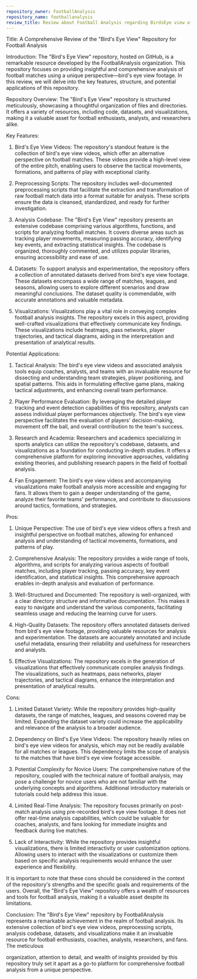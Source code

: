 ```yaml
---
repository_owner: FootballAnalysis
repository_name: footballanalysis
review_title: Review about Football Analysis regarding BirdsEye view of the court
---
```

Title: A Comprehensive Review of the "Bird's Eye View" Repository for Football Analysis

Introduction:
The "Bird's Eye View" repository, hosted on GitHub, is a remarkable resource developed by the FootballAnalysis organization. This repository focuses on providing insightful and comprehensive analysis of football matches using a unique perspective—bird's eye view footage. In this review, we will delve into the key features, structure, and potential applications of this repository.

Repository Overview:
The "Bird's Eye View" repository is structured meticulously, showcasing a thoughtful organization of files and directories. It offers a variety of resources, including code, datasets, and visualizations, making it a valuable asset for football enthusiasts, analysts, and researchers alike.

Key Features:
1. Bird's Eye View Videos:
The repository's standout feature is the collection of bird's eye view videos, which offer an alternative perspective on football matches. These videos provide a high-level view of the entire pitch, enabling users to observe the tactical movements, formations, and patterns of play with exceptional clarity.

2. Preprocessing Scripts:
The repository includes well-documented preprocessing scripts that facilitate the extraction and transformation of raw football match data into a format suitable for analysis. These scripts ensure the data is cleansed, standardized, and ready for further investigation.

3. Analysis Codebase:
The "Bird's Eye View" repository presents an extensive codebase comprising various algorithms, functions, and scripts for analyzing football matches. It covers diverse areas such as tracking player movements, measuring passing accuracy, identifying key events, and extracting statistical insights. The codebase is organized, thoroughly commented, and utilizes popular libraries, ensuring accessibility and ease of use.

4. Datasets:
To support analysis and experimentation, the repository offers a collection of annotated datasets derived from bird's eye view footage. These datasets encompass a wide range of matches, leagues, and seasons, allowing users to explore different scenarios and draw meaningful conclusions. The dataset quality is commendable, with accurate annotations and valuable metadata.

5. Visualizations:
Visualizations play a vital role in conveying complex football analysis insights. The repository excels in this aspect, providing well-crafted visualizations that effectively communicate key findings. These visualizations include heatmaps, pass networks, player trajectories, and tactical diagrams, aiding in the interpretation and presentation of analytical results.

Potential Applications:
1. Tactical Analysis:
The bird's eye view videos and associated analysis tools equip coaches, analysts, and teams with an invaluable resource for dissecting and understanding team strategies, player positioning, and spatial patterns. This aids in formulating effective game plans, making tactical adjustments, and enhancing overall team performance.

2. Player Performance Evaluation:
By leveraging the detailed player tracking and event detection capabilities of this repository, analysts can assess individual player performances objectively. The bird's eye view perspective facilitates the evaluation of players' decision-making, movement off the ball, and overall contribution to the team's success.

3. Research and Academia:
Researchers and academics specializing in sports analytics can utilize the repository's codebase, datasets, and visualizations as a foundation for conducting in-depth studies. It offers a comprehensive platform for exploring innovative approaches, validating existing theories, and publishing research papers in the field of football analysis.

4. Fan Engagement:
The bird's eye view videos and accompanying visualizations make football analysis more accessible and engaging for fans. It allows them to gain a deeper understanding of the game, analyze their favorite teams' performance, and contribute to discussions around tactics, formations, and strategies.


Pros:

1. Unique Perspective: The use of bird's eye view videos offers a fresh and insightful perspective on football matches, allowing for enhanced analysis and understanding of tactical movements, formations, and patterns of play.

2. Comprehensive Analysis: The repository provides a wide range of tools, algorithms, and scripts for analyzing various aspects of football matches, including player tracking, passing accuracy, key event identification, and statistical insights. This comprehensive approach enables in-depth analysis and evaluation of performance.

3. Well-Structured and Documented: The repository is well-organized, with a clear directory structure and informative documentation. This makes it easy to navigate and understand the various components, facilitating seamless usage and reducing the learning curve for users.

4. High-Quality Datasets: The repository offers annotated datasets derived from bird's eye view footage, providing valuable resources for analysis and experimentation. The datasets are accurately annotated and include useful metadata, ensuring their reliability and usefulness for researchers and analysts.

5. Effective Visualizations: The repository excels in the generation of visualizations that effectively communicate complex analysis findings. The visualizations, such as heatmaps, pass networks, player trajectories, and tactical diagrams, enhance the interpretation and presentation of analytical results.

Cons:

1. Limited Dataset Variety: While the repository provides high-quality datasets, the range of matches, leagues, and seasons covered may be limited. Expanding the dataset variety could increase the applicability and relevance of the analysis to a broader audience.

2. Dependency on Bird's Eye View Videos: The repository heavily relies on bird's eye view videos for analysis, which may not be readily available for all matches or leagues. This dependency limits the scope of analysis to the matches that have bird's eye view footage accessible.

3. Potential Complexity for Novice Users: The comprehensive nature of the repository, coupled with the technical nature of football analysis, may pose a challenge for novice users who are not familiar with the underlying concepts and algorithms. Additional introductory materials or tutorials could help address this issue.

4. Limited Real-Time Analysis: The repository focuses primarily on post-match analysis using pre-recorded bird's eye view footage. It does not offer real-time analysis capabilities, which could be valuable for coaches, analysts, and fans looking for immediate insights and feedback during live matches.

5. Lack of Interactivity: While the repository provides insightful visualizations, there is limited interactivity or user customization options. Allowing users to interact with the visualizations or customize them based on specific analysis requirements would enhance the user experience and flexibility.

It is important to note that these cons should be considered in the context of the repository's strengths and the specific goals and requirements of the users. Overall, the "Bird's Eye View" repository offers a wealth of resources and tools for football analysis, making it a valuable asset despite its limitations.



Conclusion:
The "Bird's Eye View" repository by FootballAnalysis represents a remarkable achievement in the realm of football analysis. Its extensive collection of bird's eye view videos, preprocessing scripts, analysis codebase, datasets, and visualizations make it an invaluable resource for football enthusiasts, coaches, analysts, researchers, and fans. The meticulous

 organization, attention to detail, and wealth of insights provided by this repository truly set it apart as a go-to platform for comprehensive football analysis from a unique perspective.
